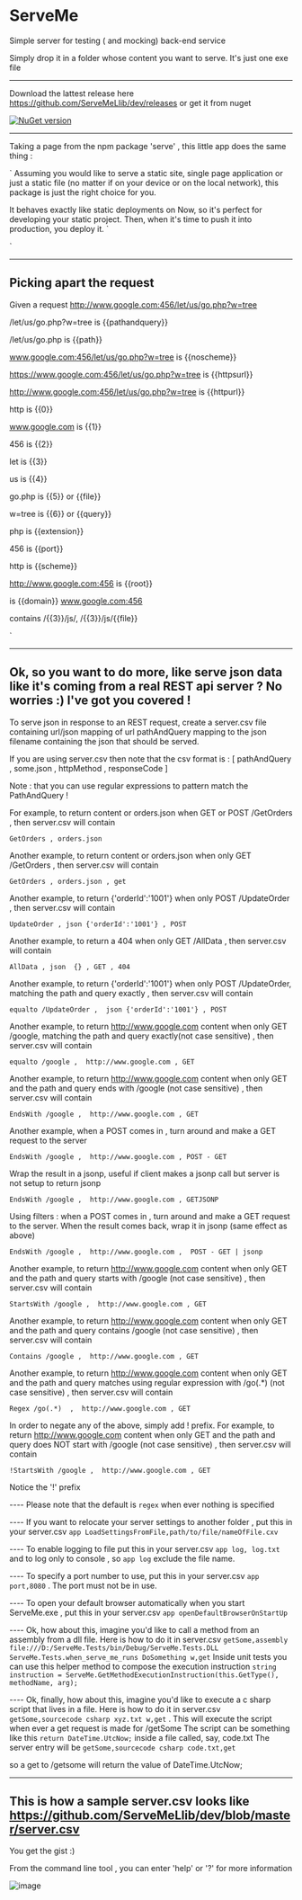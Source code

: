 # ServeMe
Simple server for testing ( and mocking) back-end service


Simply drop it in a folder whose content you want to serve. It's just one exe file 

----

Download the lattest release here https://github.com/ServeMeLlib/dev/releases or get it from nuget 

[![NuGet version](https://badge.fury.io/nu/serveme.svg)](https://badge.fury.io/nu/serveme)


----

Taking a page from the npm package 'serve' , this little app does the same thing :

`
Assuming you would like to serve a static site, single page application or just a static file (no matter if on your device or on the local network), this package is just the right choice for you.

It behaves exactly like static deployments on Now, so it's perfect for developing your static project. Then, when it's time to push it into production, you deploy it.
`

`

----
Picking apart the request
----

Given a request http://www.google.com:456/let/us/go.php?w=tree

/let/us/go.php?w=tree is {{pathandquery}}

/let/us/go.php is {{path}}

www.google.com:456/let/us/go.php?w=tree is {{noscheme}}

https://www.google.com:456/let/us/go.php?w=tree is {{httpsurl}}

http://www.google.com:456/let/us/go.php?w=tree is  {{httpurl}}

http is {{0}} 

www.google.com is {{1}} 

456 is {{2}} 

let is {{3}} 

us is {{4}} 

go.php is {{5}} or {{file}}

w=tree is {{6}} or {{query}}

php is {{extension}}

456 is {{port}}

http is {{scheme}}


http://www.google.com:456 is {{root}}



is {{domain}} www.google.com:456

contains /{{3}}/js/, /{{3}}/js/{{file}}

`

----
Ok, so you want to do more, like serve json data like it's coming from a real REST api server ? No worries :) I've got you covered !
----

To serve json in response to an REST request, create a server.csv file containing url/json mapping of url pathAndQuery mapping to the json filename containing the json that should be served.

If you are using server.csv then note that the csv format is :
[ pathAndQuery , some.json , httpMethod  , responseCode ]

Note : that you can use regular expressions to pattern match the PathAndQuery !

For example, to return content or orders.json when GET or POST /GetOrders , then server.csv will contain 

`GetOrders , orders.json`

Another example, to return content or orders.json when only GET /GetOrders , then server.csv will contain 

`GetOrders , orders.json , get`

Another example, to return {'orderId':'1001'}  when only POST /UpdateOrder , then server.csv will contain 

`UpdateOrder , json {'orderId':'1001'} , POST`

Another example, to return a 404  when only GET /AllData , then server.csv will contain 

`AllData , json  {} , GET , 404`

Another example, to return {'orderId':'1001'}  when only POST /UpdateOrder, matching the path and query exactly , then server.csv will contain 

`equalto /UpdateOrder ,  json {'orderId':'1001'} , POST`

Another example, to return http://www.google.com content  when only GET /google, matching the path and query exactly(not case sensitive) , then server.csv will contain

`equalto /google ,  http://www.google.com , GET`
 
Another example, to return http://www.google.com content  when only GET and the path and query ends with /google (not case sensitive) , then server.csv will contain 

`EndsWith /google ,  http://www.google.com , GET`     
 
Another example, when a POST comes in , turn around and make a GET request to the server 

`EndsWith /google ,  http://www.google.com , POST - GET` 
 
Wrap the result in a jsonp, useful if client makes a jsonp call but server is not setup to return jsonp 

`EndsWith /google ,  http://www.google.com , GETJSONP` 
 
Using filters : when a POST comes in , turn around and make a GET request to the server. When the result comes back, wrap it in jsonp (same effect as above) 

`EndsWith /google ,  http://www.google.com ,  POST - GET | jsonp` 

Another example, to return http://www.google.com content  when only GET and the path and query starts with /google (not case sensitive) , then server.csv will contain 

`StartsWith /google ,  http://www.google.com , GET` 
 
Another example, to return http://www.google.com content  when only GET and the path and query contains /google (not case sensitive) , then server.csv will contain 

`Contains /google ,  http://www.google.com , GET` 

Another example, to return http://www.google.com content  when only GET and the path and query matches using regular expression with /go(.*) (not case sensitive) , then server.csv will contain 

`Regex /go(.*)  ,  http://www.google.com , GET` 

In order to negate any of the above, simply add ! prefix. For example,
to return http://www.google.com content  when only GET and the path and query does NOT start with /google (not case sensitive) , then server.csv will contain 

`!StartsWith /google ,  http://www.google.com , GET` 

 Notice the '!' prefix

---- Please note that the default is `regex` when ever nothing is specified

---- If you want to relocate your server settings to another folder , put this in your server.csv `app LoadSettingsFromFile,path/to/file/nameOfFile.cxv`

---- To enable logging to file put this in your server.csv `app log, log.txt` and to log only to console , so `app log` exclude the file name.

---- To specify a port number to use, put this in your server.csv `app port,8080` . The port must not be in use.

---- To open your default browser automatically when you start ServeMe.exe , put this in your server.csv `app openDefaultBrowserOnStartUp`

---- Ok, how about this, imagine you'd like to call a method from an assembly from a dll file. Here is how to do it in server.csv `getSome,assembly file:///D:/ServeMe.Tests/bin/Debug/ServeMe.Tests.DLL ServeMe.Tests.when_serve_me_runs DoSomething w,get` Inside unit tests you can use this helper method to compose the execution instruction `string instruction = ServeMe.GetMethodExecutionInstruction(this.GetType(), methodName, arg);`

---- Ok, finally, how about this, imagine you'd like to execute a c sharp script that lives in a file. Here is how to do it in server.csv `getSome,sourcecode csharp xyz.txt w,get` . This will execute the script when ever a get request is made for /getSome
The script can be something like this
`return DateTime.UtcNow;` inside a file called, say, code.txt
The server entry will be 
`getSome,sourcecode csharp code.txt,get`

so a get to /getsome will return the value of  DateTime.UtcNow;



----
This is how a sample server.csv looks like https://github.com/ServeMeLlib/dev/blob/master/server.csv
----
You get the gist :)

From the command line tool , you can enter 'help' or '?' for more information

![image](https://user-images.githubusercontent.com/2102748/52176540-fd398c80-2768-11e9-8dee-5283dea26614.png)
